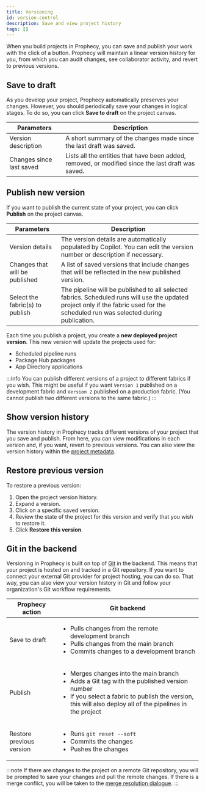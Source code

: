 ```yaml
---
title: Versioning
id: version-control
description: Save and view project history
tags: []
---
```


When you build projects in Prophecy, you can save and publish your work with the click of a button. Prophecy will maintain a linear version history for you, from which you can audit changes, see collaborator activity, and revert to previous versions.

<!-- insert image of simple version control menu in top-right corner -->

## Save to draft

As you develop your project, Prophecy automatically preserves your changes. However, you should periodically save your changes in logical stages. To do so, you can click **Save to draft** on the project canvas.

| Parameters               | Description                                                                                       |
| ------------------------ | ------------------------------------------------------------------------------------------------- |
| Version description      | A short summary of the changes made since the last draft was saved.                               |
| Changes since last saved | Lists all the entities that have been added, removed, or modified since the last draft was saved. |

## Publish new version

If you want to publish the current state of your project, you can click **Publish** on the project canvas.

| Parameters                      | Description                                                                                                                                                                        |
| ------------------------------- | ---------------------------------------------------------------------------------------------------------------------------------------------------------------------------------- |
| Version details                 | The version details are automatically populated by Copilot. You can edit the version number or description if necessary.                                                           |
| Changes that will be published  | A list of saved versions that include changes that will be reflected in the new published version.                                                                                 |
| Select the fabric(s) to publish | The pipeline will be published to all selected fabrics. Scheduled runs will use the updated project only if the fabric used for the scheduled run was selected during publication. |

Each time you publish a project, you create a **new deployed project version**. This new version will update the projects used for:

- Scheduled pipeline runs
- Package Hub packages
- App Directory applications

:::info
You can publish different versions of a project to different fabrics if you wish. This might be useful if you want `Version 1` published on a development fabric and `Version 2` published on a production fabric. (You cannot publish two different versions to the same fabric.)
:::

## Show version history

The version history in Prophecy tracks different versions of your project that you save and publish. From here, you can view modifications in each version and, if you want, revert to previous versions. You can also view the version history within the [project metadata](getting-started/concepts/project#project-metadata).

## Restore previous version

To restore a previous version:

1. Open the project version history.
1. Expand a version.
1. Click on a specific saved version.
1. Review the state of the project for this version and verify that you wish to restore it.
1. Click **Restore this version**.

## Git in the backend

Versioning in Prophecy is built on top of [Git](docs/ci-cd/git/git.md) in the backend. This means that your project is hosted on and tracked in a Git repository. If you want to connect your external Git provider for project hosting, you can do so. That way, you can also view your version history in Git and follow your organization's Git workflow requirements.

| Prophecy action          | Git backend                                                                                                                                                                                                                                        |
| ------------------------ | -------------------------------------------------------------------------------------------------------------------------------------------------------------------------------------------------------------------------------------------------- |
| Save to draft            | <ul class="table-list"><li>Pulls changes from the remote development branch</li><li>Pulls changes from the main branch</li><li>Commits changes to a development branch</li></ul>                                                                   |
| Publish                  | <ul class="table-list"><li>Merges changes into the main branch</li><li>Adds a Git tag with the published version number</li><li>If you select a fabric to publish the version, this will also deploy all of the pipelines in the project</li></ul> |
| Restore previous version | <ul class="table-list"><li>Runs `git reset --soft`</li><li>Commits the changes</li><li>Pushes the changes</li></ul>                                                                                                                                |

:::note
If there are changes to the project on a remote Git repository, you will be prompted to save your changes and pull the remote changes. If there is a merge conflict, you will be taken to the [merge resolution dialogue](docs/ci-cd/git/git-resolve.md).
:::
